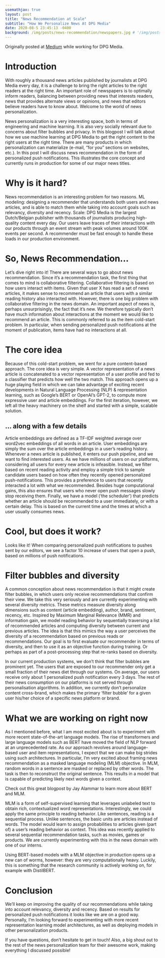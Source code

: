 ```yaml
---
usemathjax: true
layout: post
title: "News Recommendation at Scale"
subtitle: "How We Personalize News At DPG Media"
date: 2020-08-5 23:45:13 -0400
background: /img/posts/news-recommendation/newspapers.jpg # '/img/posts/01.jpg'
---
```



Originally posted at [Medium](https://dpgmedia-engineering.medium.com/news-recommendation-at-scale-2ce03bbc4692) while working for DPG Media.

# Introduction
With roughly a thousand news articles published by journalists at DPG Media every day, it is a challenge to bring the right articles to the right readers at the right time. An important role of newspapers is to optimally inform readers, balancing between providing news that interests readers, news that provides alternate views or opinions, and news that editors believe readers have to know about. Welcome to the world of news personalization.

News personalization is a very interesting space, both in terms of engineering and machine learning. It is also very socially relevant due to concerns about filter bubbles and privacy. In this blogpost I will talk about how we use machine learning at DPG Media to get the right content to the right users at the right time. There are many products in which personalization can materialize (e-mail, “for you” sections on websites, etc.). In this post I will discuss news recommendation in the form of personalized push notifications. This illustrates the core concept and currently runs in  production for some of our major news titles.

# Why is it hard?
News recommendation is an interesting problem for two reasons.
ML modeling: designing a recommender that understands both users and news articles, and is able to match them while taking into account goals such as relevancy, diversity and recency.
Scale: DPG Media is the largest Dutch/Belgian publisher with thousands of journalists producing high-quality content every day. Our users leave traces of their interactions with our products through an event stream with peak volumes around 100K events per second. A recommender must be fast enough to handle these loads in our production environment.

# So, News Recommendation...
Let’s dive right into it! There are several ways to go about news recommendation. Since it’s a recommendation task, the first thing that comes to mind is collaborative filtering. Collaborative filtering is based on how users interact with items. Given that user X has read a set of news articles, it makes sense to recommend an article that users with a similar reading history also interacted with. However, there is one big problem with collaborative filtering in the news domain. An important aspect of news is, perhaps unsurprisingly, the fact that it’s new. We therefore typically don’t have much information about interactions at the moment we would like to recommend an article. This is commonly referred to as the item cold-start problem. In particular, when sending personalized push notifications at the moment of publication, items have had no interactions at all.

# The core idea
Because of this cold-start problem, we went for a pure content-based approach. The core idea is very simple. A vector representation of a news article is concatenated to a vector representation of a user profile and fed to a classifier that predicts how well the two match. This approach opens up a huge playing field in which we can take advantage of exciting recent developments in Natural Language Processing (NLP) & representation learning, such as Google’s BERT or OpenAI’s GPT-2, to compute more expressive user and article embeddings. For the first iteration, however, we left all the heavy machinery on the shelf and started with a simple, scalable solution.

## … along with a few details
Article embeddings are defined as a TF-IDF weighted average over word2vec embeddings of all words in an article. User embeddings are simply the sum over the article embeddings in a user’s reading history. Whenever a news article is published, it enters our push pipeline, and we want to find interested users. As we have millions of users on our platforms, considering all users for every new article is infeasible. Instead, we filter based on recent reading activity and employ a simple trick to sample candidate users based on how often they recently opened personalized push-notifications. This provides a preference to users that recently interacted a lot with what we recommended. Besides huge computational gains, this also ensures that users who never open push messages slowly stop receiving them. Finally, we have a model (‘the scheduler’) that predicts whether an article should be recommended to a user immediately, or with a certain delay. This is based on the current time and the times at which a user usually consumes news.

# Cool, but does it work?
Looks like it! When comparing personalized push notifications to pushes sent by our editors, we see a factor 10 increase of users that open a push, based on millions of push notifications.

# Filter bubbles and diversity
A common conception about news recommendation is that it might create filter bubbles, in which users only receive recommendations that confirm their view. We take this very seriously and are currently experimenting with several diversity metrics. These metrics measure diversity along dimensions such as content (article embedding), author, brand, sentiment, recency, etc. Inspired by Maximum Marginal Relevance (MMR) and information gain, we model reading behavior by sequentially traversing a list of recommended articles and computing diversity between current and previous articles. The idea is that this mimics the way a user perceives the diversity of a recommendation based on previous reads or recommendations. Our goal is to first evaluate our recommender in terms of diversity, and then to use it as an objective function during training. Or perhaps as part of a post-processing step that re-ranks based on diversity.

In our current production systems, we don’t think that filter bubbles are prominent yet. The users that are exposed to our recommender only get a small fraction of their news diet through our systems. On average, our users receive only about 1 personalized push notification every 3 days. The rest of their news consumption on our platforms is not served through personalisation algorithms. In addition, we currently don’t personalize content cross-brand, which makes the primary ‘filter bubble’ for a given user his/her choice of a specific news platform or brand.

# What we are working on right now

As I mentioned before, what I am most excited about is to experiment with more recent state-of-the-art language models. The rise of transformers and large language models such as BERT have moved the field of NLP forward at an unprecedented rate. As our approach revolves around language-based user and item representations, I expect that we can make big strides using such architectures. In particular, I’m very excited about framing news recommendation as a masked language modeling (MLM) objective. In MLM, random words in a sentence are masked or replaced by other words. The task is then to reconstruct the original sentence. This results in a model that is capable of predicting likely next words given a context.

Check out this great blogpost by Jay Alammar to learn more about BERT and MLM.

MLM is a form of self-supervised learning that leverages unlabeled text to obtain rich, contextualized word representations. Interestingly, we could apply the same principle to reading behavior. Like sentences, reading is a sequential process. Unlike sentences, the basic units are articles instead of words. The model would learn to assign probabilities to articles given (part of) a user’s reading behavior as context. This idea was recently applied to several sequential recommendation tasks, such as movies, games or products. We are currently experimenting with this in the news domain with one of our interns.

Using BERT-based models with a MLM objective in production opens up a new can of worms, however: they are very computationally heavy. Luckily, this is something that the research community is actively working on, for example with DistilBERT.

# Conclusion
We’ll keep on improving the quality of our recommendations while taking into account relevancy, diversity and recency. Based on results for personalized push notifications it looks like we are on a good way. Personally, I’m looking forward to experimenting with more recent representation learning model architectures, as well as deploying models in other personalization products.

If you have questions, don’t hesitate to get in touch! Also, a big shout out to the rest of the news personalization team for their awesome work, making everything I discussed possible!
